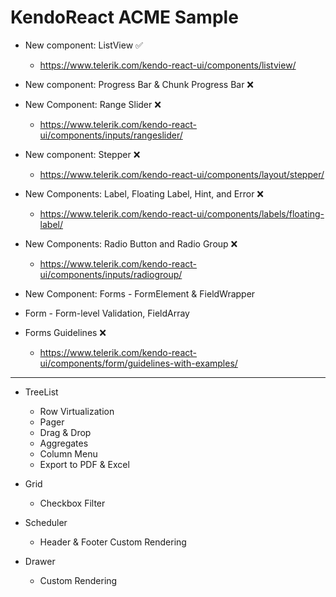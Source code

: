 # KendoReact ACME Sample

- New component: ListView ✅
  - https://www.telerik.com/kendo-react-ui/components/listview/

- New component: Progress Bar & Chunk Progress Bar ❌

- New Component: Range Slider ❌
  - https://www.telerik.com/kendo-react-ui/components/inputs/rangeslider/

- New component: Stepper ❌
  - https://www.telerik.com/kendo-react-ui/components/layout/stepper/

- New Components: Label, Floating Label, Hint, and Error ❌
  - https://www.telerik.com/kendo-react-ui/components/labels/floating-label/

- New Components: Radio Button and Radio Group ❌
  - https://www.telerik.com/kendo-react-ui/components/inputs/radiogroup/

- New Component: Forms - FormElement & FieldWrapper
- Form - Form-level Validation, FieldArray
- Forms Guidelines ❌
  - https://www.telerik.com/kendo-react-ui/components/form/guidelines-with-examples/


---

- TreeList
  - Row Virtualization
  - Pager
  - Drag & Drop
  - Aggregates
  - Column Menu
  - Export to PDF & Excel

- Grid
  - Checkbox Filter

- Scheduler
  - Header & Footer Custom Rendering

- Drawer
  - Custom Rendering
